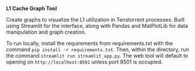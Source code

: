 **L1 Cache Graph Tool**

Create graphs to visualize the L1 utilization in Tenstorrent processes. Built using Streamlit for the interface, along with Pandas and MatPlotLib for data manipulation and graph creation.

To run locally, install the requirements from requirements.txt with the command `pip install -r requirements.txt`. Then, within the directory, run the command `streamlit run streamlit_app.py`. The web tool will default to opening on `http://localhost:8501` unless port 8501 is occupied.
